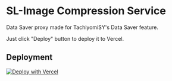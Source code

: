# SL-Image Compression Service

 <div>
     <p> Data Saver proxy made for TachiyomiSY's Data Saver feature. </p>
 </div>
 <div>
     <p> Just click "Deploy" button to deploy it to Vercel. </p>
 </div>

## Deployment

[![Deploy with Vercel](https://vercel.com/button)](https://vercel.com/new/clone?repository-url=https://github.com/SSL-ACTX/SL-DTSVR-VC)
